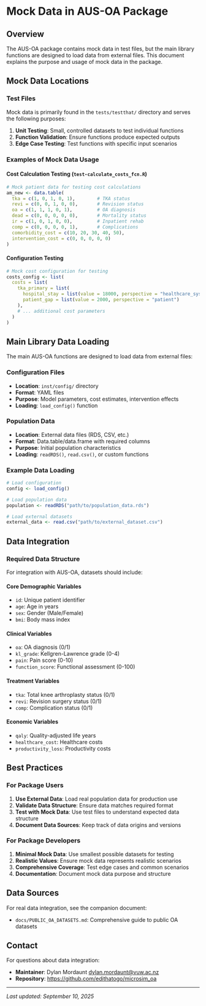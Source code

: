 # Mock Data in AUS-OA Package

## Overview

The AUS-OA package contains mock data in test files, but the main library functions are designed to load data from external files. This document explains the purpose and usage of mock data in the package.

## Mock Data Locations

### Test Files
Mock data is primarily found in the `tests/testthat/` directory and serves the following purposes:

1. **Unit Testing**: Small, controlled datasets to test individual functions
2. **Function Validation**: Ensure functions produce expected outputs
3. **Edge Case Testing**: Test functions with specific input scenarios

### Examples of Mock Data Usage

#### Cost Calculation Testing (`test-calculate_costs_fcn.R`)
```r
# Mock patient data for testing cost calculations
am_new <- data.table(
  tka = c(1, 0, 1, 0, 1),        # TKA status
  revi = c(0, 0, 1, 0, 0),       # Revision status
  oa = c(1, 1, 1, 0, 1),         # OA diagnosis
  dead = c(0, 0, 0, 0, 0),       # Mortality status
  ir = c(1, 0, 1, 0, 0),         # Inpatient rehab
  comp = c(0, 0, 0, 0, 1),       # Complications
  comorbidity_cost = c(10, 20, 30, 40, 50),
  intervention_cost = c(0, 0, 0, 0, 0)
)
```

#### Configuration Testing
```r
# Mock cost configuration for testing
costs_config <- list(
  costs = list(
    tka_primary = list(
      hospital_stay = list(value = 18000, perspective = "healthcare_system"),
      patient_gap = list(value = 2000, perspective = "patient")
    ),
    # ... additional cost parameters
  )
)
```

## Main Library Data Loading

The main AUS-OA functions are designed to load data from external files:

### Configuration Files
- **Location**: `inst/config/` directory
- **Format**: YAML files
- **Purpose**: Model parameters, cost estimates, intervention effects
- **Loading**: `load_config()` function

### Population Data
- **Location**: External data files (RDS, CSV, etc.)
- **Format**: Data.table/data.frame with required columns
- **Purpose**: Initial population characteristics
- **Loading**: `readRDS()`, `read.csv()`, or custom functions

### Example Data Loading
```r
# Load configuration
config <- load_config()

# Load population data
population <- readRDS("path/to/population_data.rds")

# Load external datasets
external_data <- read.csv("path/to/external_dataset.csv")
```

## Data Integration

### Required Data Structure
For integration with AUS-OA, datasets should include:

#### Core Demographic Variables
- `id`: Unique patient identifier
- `age`: Age in years
- `sex`: Gender (Male/Female)
- `bmi`: Body mass index

#### Clinical Variables
- `oa`: OA diagnosis (0/1)
- `kl_grade`: Kellgren-Lawrence grade (0-4)
- `pain`: Pain score (0-10)
- `function_score`: Functional assessment (0-100)

#### Treatment Variables
- `tka`: Total knee arthroplasty status (0/1)
- `revi`: Revision surgery status (0/1)
- `comp`: Complication status (0/1)

#### Economic Variables
- `qaly`: Quality-adjusted life years
- `healthcare_cost`: Healthcare costs
- `productivity_loss`: Productivity costs

## Best Practices

### For Package Users
1. **Use External Data**: Load real population data for production use
2. **Validate Data Structure**: Ensure data matches required format
3. **Test with Mock Data**: Use test files to understand expected data structure
4. **Document Data Sources**: Keep track of data origins and versions

### For Package Developers
1. **Minimal Mock Data**: Use smallest possible datasets for testing
2. **Realistic Values**: Ensure mock data represents realistic scenarios
3. **Comprehensive Coverage**: Test edge cases and common scenarios
4. **Documentation**: Document mock data purpose and structure

## Data Sources

For real data integration, see the companion document:
- `docs/PUBLIC_OA_DATASETS.md`: Comprehensive guide to public OA datasets

## Contact

For questions about data integration:
- **Maintainer**: Dylan Mordaunt <dylan.mordaunt@vuw.ac.nz>
- **Repository**: https://github.com/edithatogo/microsim_oa

---

*Last updated: September 10, 2025*
